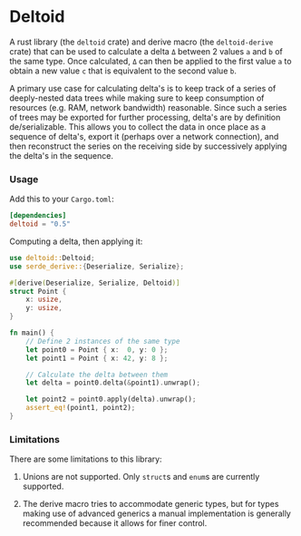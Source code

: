 # Deltoid

A rust library (the `deltoid` crate) and derive macro (the `deltoid-derive`
crate) that can be used to calculate a delta `Δ` between 2 values `a` and `b`
of the same type.  Once calculated, `Δ` can then be applied to the first value
`a` to obtain a new value `c` that is equivalent to the second value `b`.

A primary use case for calculating delta's is to keep track of a series of
deeply-nested data trees while making sure to keep consumption of resources
(e.g. RAM, network bandwidth) reasonable. Since such a series of trees may be
exported for further processing, delta's are by definition de/serializable.
This allows you to collect the data in once place as a sequence of delta's,
export it (perhaps over a network connection), and then reconstruct the series
on the receiving side by successively applying the delta's in the sequence.


### Usage

Add this to your `Cargo.toml`:

```toml
[dependencies]
deltoid = "0.5"
```


Computing a delta, then applying it:

``` rust
use deltoid::Deltoid;
use serde_derive::{Deserialize, Serialize};

#[derive(Deserialize, Serialize, Deltoid)]
struct Point {
    x: usize,
    y: usize,
}

fn main() {
    // Define 2 instances of the same type
    let point0 = Point { x:  0, y: 0 };
    let point1 = Point { x: 42, y: 8 };

    // Calculate the delta between them
    let delta = point0.delta(&point1).unwrap();

    let point2 = point0.apply(delta).unwrap();
    assert_eq!(point1, point2);
}
```



### Limitations

There are some limitations to this library:

1. Unions are not supported. Only `struct`s and `enum`s are currently supported.

2. The derive macro tries to accommodate generic types, but for types making
   use of advanced generics a manual implementation is generally recommended
   because it allows for finer control.
